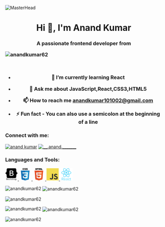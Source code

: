 


![MasterHead](https://user-images.githubusercontent.com/65373279/148280039-301b677b-74e7-49f8-af75-15e7c9253d74.png)
<h1 align="center">Hi 👋, I'm Anand Kumar</h1>
<h3 align="center">A passionate frontend developer from 

<p align="left"> <img src="https://komarev.com/ghpvc/?username=anandkumar62&label=Profile%20views&color=0e75b6&style=flat" alt="anandkumar62" /> </p>

<p align="left"> <a href="https://twitter.com/" target="blank"><img src="https://img.shields.io/twitter/follow/?logo=twitter&style=for-the-badge" alt="" /></a> </p>

- 🌱 I’m currently learning **React**

- 💬 Ask me about **JavaScript,React,CSS3,HTML5**

- 📫 How to reach me **anandkumar101002@gmail.com**

- ⚡ Fun fact **- You can also use a semicolon at the beginning of a line**

<h3 align="left">Connect with me:</h3>
<p align="left">
<a href="https://fb.com/anand kumar" target="blank"><img align="center" src="https://raw.githubusercontent.com/rahuldkjain/github-profile-readme-generator/master/src/images/icons/Social/facebook.svg" alt="anand kumar" height="30" width="40" /></a>
<a href="https://instagram.com/__.anand._______" target="blank"><img align="center" src="https://raw.githubusercontent.com/rahuldkjain/github-profile-readme-generator/master/src/images/icons/Social/instagram.svg" alt="__.anand._______" height="30" width="40" /></a>
</p>

<h3 align="left">Languages and Tools:</h3>
<p align="left"> <a href="https://getbootstrap.com" target="_blank" rel="noreferrer"> <img src="https://raw.githubusercontent.com/devicons/devicon/master/icons/bootstrap/bootstrap-plain-wordmark.svg" alt="bootstrap" width="40" height="40"/> </a> <a href="https://www.w3schools.com/css/" target="_blank" rel="noreferrer"> <img src="https://raw.githubusercontent.com/devicons/devicon/master/icons/css3/css3-original-wordmark.svg" alt="css3" width="40" height="40"/> </a> <a href="https://www.w3.org/html/" target="_blank" rel="noreferrer"> <img src="https://raw.githubusercontent.com/devicons/devicon/master/icons/html5/html5-original-wordmark.svg" alt="html5" width="40" height="40"/> </a> <a href="https://developer.mozilla.org/en-US/docs/Web/JavaScript" target="_blank" rel="noreferrer"> <img src="https://raw.githubusercontent.com/devicons/devicon/master/icons/javascript/javascript-original.svg" alt="javascript" width="40" height="40"/> </a> <a href="https://reactjs.org/" target="_blank" rel="noreferrer"> <img src="https://raw.githubusercontent.com/devicons/devicon/master/icons/react/react-original-wordmark.svg" alt="react" width="40" height="40"/> </a> </p>

<p><img align="left" src="https://github-readme-stats.vercel.app/api/top-langs?username=anandkumar62&show_icons=true&locale=en&layout=compact" alt="anandkumar62" /></p>

<p>&nbsp;<img align="center" src="https://github-readme-stats.vercel.app/api?username=anandkumar62&show_icons=true&locale=en" alt="anandkumar62" /></p>

<p><img align="center" src="https://github-readme-streak-stats.herokuapp.com/?user=anandkumar62&" alt="anandkumar62" /></p>

<p><img align="left" src="https://github-readme-stats.vercel.app/api/top-langs?username=anandkumar62&show_icons=true&locale=en&layout=compact" alt="anandkumar62" /></p>

<p>&nbsp;<img align="center" src="https://github-readme-stats.vercel.app/api?username=anandkumar62&show_icons=true&locale=en" alt="anandkumar62" /></p>

<p><img align="center" src="https://github-readme-streak-stats.herokuapp.com/?user=anandkumar62&" alt="anandkumar62" /></p>
